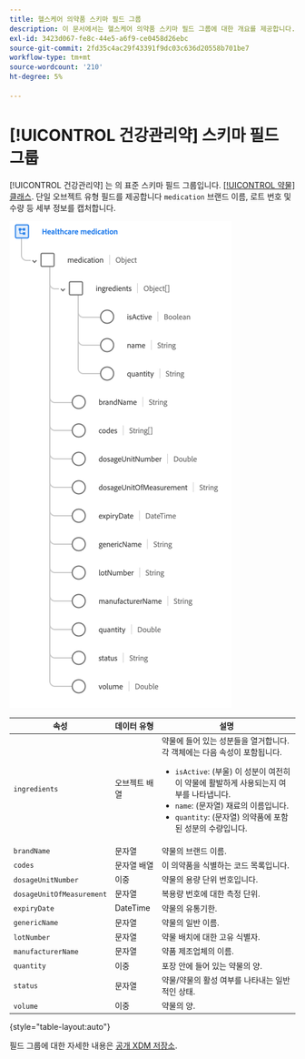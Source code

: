 ```yaml
---
title: 헬스케어 의약품 스키마 필드 그룹
description: 이 문서에서는 헬스케어 의약품 스키마 필드 그룹에 대한 개요를 제공합니다.
exl-id: 3423d067-fe8c-44e5-a6f9-ce0458d26ebc
source-git-commit: 2fd35c4ac29f43391f9dc03c636d20558b701be7
workflow-type: tm+mt
source-wordcount: '210'
ht-degree: 5%

---
```


# [!UICONTROL 건강관리약] 스키마 필드 그룹

[!UICONTROL 건강관리약] 는 의 표준 스키마 필드 그룹입니다. [[!UICONTROL 약물] 클래스](../../classes/medication.md). 단일 오브젝트 유형 필드를 제공합니다 `medication` 브랜드 이름, 로트 번호 및 수량 등 세부 정보를 캡처합니다.

![](../../images/field-groups/healthcare-medication.png)

| 속성 | 데이터 유형 | 설명 |
| --- | --- | --- |
| `ingredients` | 오브젝트 배열 | 약물에 들어 있는 성분들을 열거합니다. 각 객체에는 다음 속성이 포함됩니다. <ul><li>`isActive`: (부울) 이 성분이 여전히 이 약물에 활발하게 사용되는지 여부를 나타냅니다.</li><li>`name`: (문자열) 재료의 이름입니다.</li><li>`quantity`: (문자열) 의약품에 포함된 성분의 수량입니다.</li></ul> |
| `brandName` | 문자열 | 약물의 브랜드 이름. |
| `codes` | 문자열 배열 | 이 의약품을 식별하는 코드 목록입니다. |
| `dosageUnitNumber` | 이중 | 약물의 용량 단위 번호입니다. |
| `dosageUnitOfMeasurement` | 문자열 | 복용량 번호에 대한 측정 단위. |
| `expiryDate` | DateTime | 약물의 유통기한. |
| `genericName` | 문자열 | 약물의 일반 이름. |
| `lotNumber` | 문자열 | 약물 배치에 대한 고유 식별자. |
| `manufacturerName` | 문자열 | 약품 제조업체의 이름. |
| `quantity` | 이중 | 포장 안에 들어 있는 약물의 양. |
| `status` | 문자열 | 약물/약물의 활성 여부를 나타내는 일반적인 상태. |
| `volume` | 이중 | 약물의 양. |

{style="table-layout:auto"}

필드 그룹에 대한 자세한 내용은 [공개 XDM 저장소](https://github.com/adobe/xdm/blob/master/components/fieldgroups/medication/healthcare-medication.schema.json).
